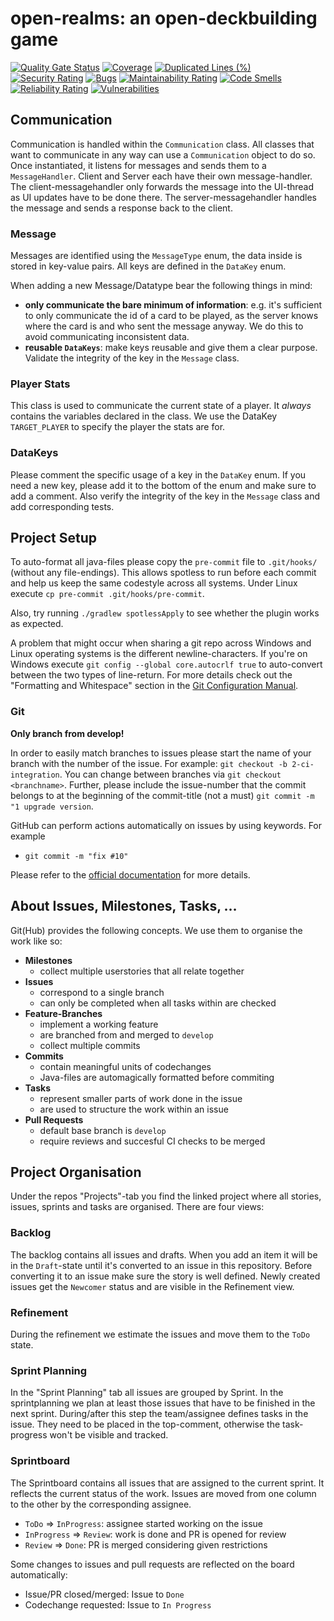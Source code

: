 # open-realms: an open-deckbuilding game

[![Quality Gate Status](https://sonarcloud.io/api/project_badges/measure?project=Ne0Strix_open-realms&metric=alert_status)](https://sonarcloud.io/summary/new_code?id=Ne0Strix_open-realms) [![Coverage](https://sonarcloud.io/api/project_badges/measure?project=Ne0Strix_open-realms&metric=coverage)](https://sonarcloud.io/summary/new_code?id=Ne0Strix_open-realms) [![Duplicated Lines (%)](https://sonarcloud.io/api/project_badges/measure?project=Ne0Strix_open-realms&metric=duplicated_lines_density)](https://sonarcloud.io/summary/new_code?id=Ne0Strix_open-realms) [![Security Rating](https://sonarcloud.io/api/project_badges/measure?project=Ne0Strix_open-realms&metric=security_rating)](https://sonarcloud.io/summary/new_code?id=Ne0Strix_open-realms) [![Bugs](https://sonarcloud.io/api/project_badges/measure?project=Ne0Strix_open-realms&metric=bugs)](https://sonarcloud.io/summary/new_code?id=Ne0Strix_open-realms) [![Maintainability Rating](https://sonarcloud.io/api/project_badges/measure?project=Ne0Strix_open-realms&metric=sqale_rating)](https://sonarcloud.io/summary/new_code?id=Ne0Strix_open-realms) [![Code Smells](https://sonarcloud.io/api/project_badges/measure?project=Ne0Strix_open-realms&metric=code_smells)](https://sonarcloud.io/summary/new_code?id=Ne0Strix_open-realms) [![Reliability Rating](https://sonarcloud.io/api/project_badges/measure?project=Ne0Strix_open-realms&metric=reliability_rating)](https://sonarcloud.io/summary/new_code?id=Ne0Strix_open-realms) [![Vulnerabilities](https://sonarcloud.io/api/project_badges/measure?project=Ne0Strix_open-realms&metric=vulnerabilities)](https://sonarcloud.io/summary/new_code?id=Ne0Strix_open-realms)

## Communication

Communication is handled within the `Communication` class. All classes that want to communicate in any way can use a `Communication` object to do so. Once instantiated, it listens for messages and sends them to a `MessageHandler`. Client and Server each have their own message-handler. The client-messagehandler only forwards the message into the UI-thread as UI updates have to be done there. The server-messagehandler handles the message and sends a response back to the client.

### Message

Messages are identified using the `MessageType` enum, the data inside is stored in key-value pairs. All keys are defined in the `DataKey` enum.

When adding a new Message/Datatype bear the following things in mind:

- **only communicate the bare minimum of information**: e.g. it's sufficient to only communicate the id of a card to be played, as the server knows where the card is and who sent the message anyway. We do this to avoid communicating inconsistent data.
- **reusable `DataKeys`**: make keys reusable and give them a clear purpose. Validate the integrity of the key in the `Message` class.

### Player Stats

This class is used to communicate the current state of a player. It _always_ contains the variables declared in the class. We use the DataKey `TARGET_PLAYER` to specify the player the stats are for.

### DataKeys

Please comment the specific usage of a key in the `DataKey` enum. If you need a new key, please add it to the bottom of the enum and make sure to add a comment. Also verify the integrity of the key in the `Message` class and add corresponding tests.

## Project Setup

To auto-format all java-files please copy the `pre-commit` file to `.git/hooks/` (without any file-endings). This allows spotless to run before each commit and help us keep the same codestyle across all systems. Under Linux execute `cp pre-commit .git/hooks/pre-commit`.

Also, try running `./gradlew spotlessApply` to see whether the plugin works as expected.

A problem that might occur when sharing a git repo across Windows and Linux operating systems is the different newline-characters. If you're on Windows execute `git config --global core.autocrlf true` to auto-convert between the two types of line-return. For more details check out the "Formatting and Whitespace" section in the [Git Configuration Manual](https://git-scm.com/book/en/v2/Customizing-Git-Git-Configuration#Formatting-and-Whitespace).

### Git

**Only branch from develop!**

In order to easily match branches to issues please start the name of your branch with the number of the issue. For example: `git checkout -b 2-ci-integration`. You can change between branches via `git checkout <branchname>`.
Further, please include the issue-number that the commit belongs to at the beginning of the commit-title (not a must) `git commit -m "1 upgrade version`.

GitHub can perform actions automatically on issues by using keywords. For example

- `git commit -m "fix #10"`

Please refer to the [official documentation](https://docs.github.com/en/issues/tracking-your-work-with-issues/linking-a-pull-request-to-an-issue) for more details.

## About Issues, Milestones, Tasks, …

Git(Hub) provides the following concepts. We use them to organise the work like so:

- **Milestones**
  - collect multiple userstories that all relate together
- **Issues**
  - correspond to a single branch
  - can only be completed when all tasks within are checked
- **Feature-Branches**
  - implement a working feature
  - are branched from and merged to `develop`
  - collect multiple commits
- **Commits**
  - contain meaningful units of codechanges
  - Java-files are automagically formatted before commiting
- **Tasks**
  - represent smaller parts of work done in the issue
  - are used to structure the work within an issue
- **Pull Requests**
  - default base branch is `develop`
  - require reviews and succesful CI checks to be merged

## Project Organisation

Under the repos "Projects"-tab you find the linked project where all stories, issues, sprints and tasks are organised. There are four views:

### Backlog

The backlog contains all issues and drafts. When you add an item it will be in the `Draft`-state until it's converted to an issue in this repository. Before converting it to an issue make sure the story is well defined. Newly created issues get the `Newcomer` status and are visible in the Refinement view.

### Refinement

During the refinement we estimate the issues and move them to the `ToDo` state.

### Sprint Planning

In the "Sprint Planning" tab all issues are grouped by Sprint. In the sprintplanning we plan at least those issues that have to be finished in the next sprint. During/after this step the team/assignee defines tasks in the issue. They need to be placed in the top-comment, otherwise the task-progress won't be visible and tracked.

### Sprintboard

The Sprintboard contains all issues that are assigned to the current sprint. It reflects the current status of the work. Issues are moved from one column to the other by the corresponding assignee.

- `ToDo` ⇒ `InProgress`: assignee started working on the issue
- `InProgress` ⇒ `Review`: work is done and PR is opened for review
- `Review` ⇒ `Done`: PR is merged considering given restrictions

Some changes to issues and pull requests are reflected on the board automatically:

- Issue/PR closed/merged: Issue to `Done`
- Codechange requested: Issue to `In Progress`
